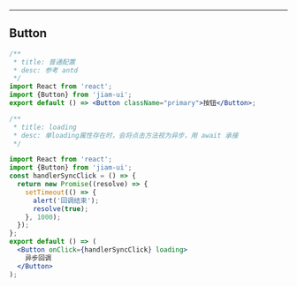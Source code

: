 <!--
 * @Author: Cookie
 * @Date: 2021-03-03 13:15:56
 * @LastEditors: Cookie
 * @LastEditTime: 2021-03-05 17:15:13
 * @Description:
-->

---

## Button

```jsx
/**
 * title: 普通配置
 * desc: 参考 antd
 */
import React from 'react';
import {Button} from 'jiam-ui';
export default () => <Button className="primary">按钮</Button>;
```

```jsx
/**
 * title: loading
 * desc: 单loading属性存在时，会将点击方法视为异步，用 await 承接
 */

import React from 'react';
import {Button} from 'jiam-ui';
const handlerSyncClick = () => {
  return new Promise((resolve) => {
    setTimeout(() => {
      alert('回调结束');
      resolve(true);
    }, 1000);
  });
};
export default () => (
  <Button onClick={handlerSyncClick} loading>
    异步回调
  </Button>
);
```

<API src="../../src/components/Button/index.ts"></API>
